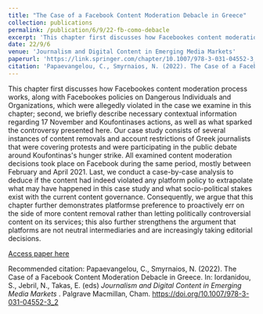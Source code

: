 ```yaml
---
title: "The Case of a Facebook Content Moderation Debacle in Greece"
collection: publications
permalink: /publication/6/9/22-fb-como-debacle
excerpt: 'This chapter first discusses how Facebookеs content moderation process works, along with Facebookеs policies on Dangerous Individuals and Organizations, which were allegedly violated in the case we examine in this chapter; second, we briefly describe necessary contextual information regarding 17 November and Koufontinasеs actions, as well as what sparked the controversy presented here. Our case study consists of several instances of content removals and account restrictions of Greek journalists that were covering protests and were participating in the public debate around Koufontinas&apos;s hunger strike. All examined content moderation decisions took place on Facebook during the same period, mostly between February and April 2021. Last, we conduct a case-by-case analysis to deduce if the content had indeed violated any platform policy to extrapolate what may have happened in this case study and what socio-political stakes exist with the current content governance. Consequently, we argue that this chapter further demonstrates platformsе preference to proactively err on the side of more content removal rather than letting politically controversial content on its services; this also further strengthens the argument that platforms are not neutral intermediaries and are increasingly taking editorial decisions.'
date: 22/9/6
venue: 'Journalism and Digital Content in Emerging Media Markets'
paperurl: 'https://link.springer.com/chapter/10.1007/978-3-031-04552-3_2'
citation: 'Papaevangelou, C., Smyrnaios, N. (2022). The Case of a Facebook Content Moderation Debacle in Greece. In: Iordanidou, S., Jebril, N., Takas, E. (eds) <i>Journalism and Digital Content in Emerging Media Markets </i>. Palgrave Macmillan, Cham. https://doi.org/10.1007/978-3-031-04552-3_2'
---
```

This chapter first discusses how Facebookеs content moderation process works, along with Facebookеs policies on Dangerous Individuals and Organizations, which were allegedly violated in the case we examine in this chapter; second, we briefly describe necessary contextual information regarding 17 November and Koufontinasеs actions, as well as what sparked the controversy presented here. Our case study consists of several instances of content removals and account restrictions of Greek journalists that were covering protests and were participating in the public debate around Koufontinas&apos;s hunger strike. All examined content moderation decisions took place on Facebook during the same period, mostly between February and April 2021. Last, we conduct a case-by-case analysis to deduce if the content had indeed violated any platform policy to extrapolate what may have happened in this case study and what socio-political stakes exist with the current content governance. Consequently, we argue that this chapter further demonstrates platformsе preference to proactively err on the side of more content removal rather than letting politically controversial content on its services; this also further strengthens the argument that platforms are not neutral intermediaries and are increasingly taking editorial decisions.

[Access paper here](https://link.springer.com/chapter/10.1007/978-3-031-04552-3_2)

Recommended citation: Papaevangelou, C., Smyrnaios, N. (2022). The Case of a Facebook Content Moderation Debacle in Greece. In: Iordanidou, S., Jebril, N., Takas, E. (eds) <i>Journalism and Digital Content in Emerging Media Markets </i>. Palgrave Macmillan, Cham. https://doi.org/10.1007/978-3-031-04552-3_2